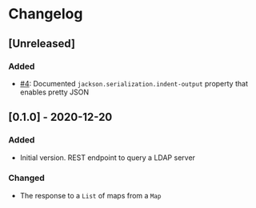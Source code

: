 # Changelog

## [Unreleased]
### Added
- [#4](https://github.com/devatherock/ldap-search-api/issues/4): Documented `jackson.serialization.indent-output` property that enables pretty JSON

## [0.1.0] - 2020-12-20
### Added
- Initial version. REST endpoint to query a LDAP server

### Changed
- The response to a `List` of maps from a `Map`